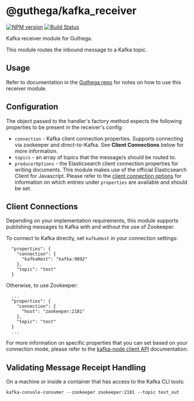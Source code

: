 # @guthega/kafka_receiver

[![NPM version](https://img.shields.io/npm/v/@guthega/kafka_receiver.svg)](https://www.npmjs.org/package/@guthega/kafka_receiver)
[![Build Status](https://travis-ci.org/guthega/kafka_receiver.svg?branch=master)](https://travis-ci.org/guthega/kafka_receiver)

Kafka receiver module for Guthega.

This module routes the inbound message to a Kafka topic.

## Usage

Refer to documentation in the [Guthega repo](https://github.com/guthega) for notes on how to use this receiver module.

## Configuration

The object passed to the handler's factory method expects the following properties to be present in the receiver's config:

* `connection` - Kafka client connection properties. Supports connecting via zookeeper and direct-to-Kafka. See **Client Connections** below for more information.
* `topics` - an array of topics that the message/s should be routed to.
* `producerOptions` - the Elasticsearch client connection properties for writing documents. This module makes use of the official Elasticsearch Client for Javascript. Please refer to the [client connection options](https://www.elastic.co/guide/en/elasticsearch/client/javascript-api/current/configuration.html#config-options) for information on which entries under `properties` are available and should be set.

## Client Connections

Depending on your implementation requirements, this module supports publishing messages to Kafka with and without the use of Zookeeper.

To connect to Kafka directly, set `kafkaHost` in your connection settings:

```
  "properties": {
    "connection": {
      "kafkaHost": "kafka:9092"
    },
    "topic": "test"
  }
```

Otherwise, to use Zookeeper:

```
  ...
  "properties": {
    "connection": {
      "host": "zookeeper:2181"
    },
    "topic": "test"
  }
  ...
```

For more information on specific properties that you can set based on your connection mode, please refer to the [kafka-node client API](https://github.com/SOHU-Co/kafka-node#api) documentation.

## Validating Message Receipt Handling

On a machine or inside a container that has access to the Kafka CLI tools:

```
kafka-console-consumer --zookeeper zookeeper:2181 --topic test_out
```
